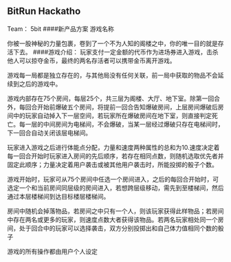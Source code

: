 ## BitRun Hackatho
Team： 5bit
####新产品方案
 游戏名称
 
 你被一股神秘的力量包裹，卷到了一个不为人知的阁楼之中，你的唯一目的就是存活下去。
 ####游戏介绍：
 玩家支付一定金额的代币作为进场券进入游戏，击杀他人可以掠夺金币，最终的两名存活者可以携带金币离开游戏。
 
 游戏每一局都是独立存在的，与其他局没有任何关联，前一局中获取的物品不会延续到之后的游戏中。
 
 游戏内部存在75个房间，每层25个，共三层为阁楼、大厅、地下室。除第一回合外，每回合开始前爆破五个房间，将提前一回合告知爆破房间，上层房间爆破后房间中的玩家自动掉入下一层空间，若玩家所在爆破房间在地下室，则直接判定死亡。每一层的中间房间为电梯间，不会爆破，当某一层经过爆破只存在电梯间时，下一回合自动关闭该层电梯间。
 
 玩家进入游戏之后进行体能点分配，力量和速度两种属性的总和为10.速度决定着每一回合开始时玩家进入房间的先后顺序，若存在相同点数，则随机选取优先者并固定此顺序；力量决定着用户袭击或被其他用户袭击时，所能投掷的骰子个数。
 
游戏开始时，玩家可从75个房间中任选一个房间进入，之后的每回合开始时，可选定一个和当前房间同层级的房间进入，若想跨层级移动，需先到至楼梯间，然后通过本层楼梯间到达目标楼层楼梯间。

房间中随机会掉落物品，若房间之中只有一个人，则该玩家获得此样物品；若房间中存在两名或更多的玩家，则速度点数大者获得该物品。若两名玩家相处同一个房间，处于回合中的玩家可以选择袭击，双方分别投掷出和自己体力值相同个数的骰子
 
 游戏的所有操作都由用户个人设定
